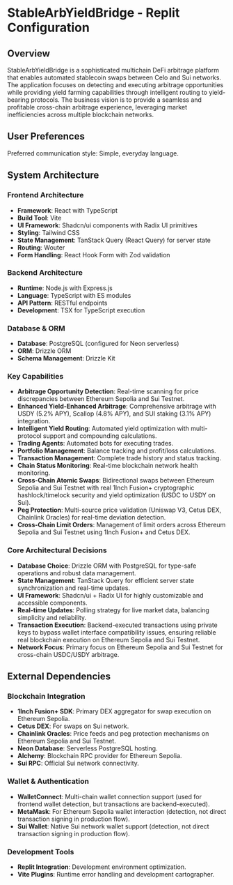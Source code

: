 # StableArbYieldBridge - Replit Configuration

## Overview

StableArbYieldBridge is a sophisticated multichain DeFi arbitrage platform that enables automated stablecoin swaps between Celo and Sui networks. The application focuses on detecting and executing arbitrage opportunities while providing yield farming capabilities through intelligent routing to yield-bearing protocols. The business vision is to provide a seamless and profitable cross-chain arbitrage experience, leveraging market inefficiencies across multiple blockchain networks.

## User Preferences

Preferred communication style: Simple, everyday language.

## System Architecture

### Frontend Architecture
- **Framework**: React with TypeScript
- **Build Tool**: Vite
- **UI Framework**: Shadcn/ui components with Radix UI primitives
- **Styling**: Tailwind CSS
- **State Management**: TanStack Query (React Query) for server state
- **Routing**: Wouter
- **Form Handling**: React Hook Form with Zod validation

### Backend Architecture
- **Runtime**: Node.js with Express.js
- **Language**: TypeScript with ES modules
- **API Pattern**: RESTful endpoints
- **Development**: TSX for TypeScript execution

### Database & ORM
- **Database**: PostgreSQL (configured for Neon serverless)
- **ORM**: Drizzle ORM
- **Schema Management**: Drizzle Kit

### Key Capabilities
- **Arbitrage Opportunity Detection**: Real-time scanning for price discrepancies between Ethereum Sepolia and Sui Testnet.
- **Enhanced Yield-Enhanced Arbitrage**: Comprehensive arbitrage with USDY (5.2% APY), Scallop (4.8% APY), and SUI staking (3.1% APY) integration.
- **Intelligent Yield Routing**: Automated yield optimization with multi-protocol support and compounding calculations.
- **Trading Agents**: Automated bots for executing trades.
- **Portfolio Management**: Balance tracking and profit/loss calculations.
- **Transaction Management**: Complete trade history and status tracking.
- **Chain Status Monitoring**: Real-time blockchain network health monitoring.
- **Cross-Chain Atomic Swaps**: Bidirectional swaps between Ethereum Sepolia and Sui Testnet with real 1Inch Fusion+ cryptographic hashlock/timelock security and yield optimization (USDC to USDY on Sui).
- **Peg Protection**: Multi-source price validation (Uniswap V3, Cetus DEX, Chainlink Oracles) for real-time deviation detection.
- **Cross-Chain Limit Orders**: Management of limit orders across Ethereum Sepolia and Sui Testnet using 1Inch Fusion+ and Cetus DEX.

### Core Architectural Decisions
- **Database Choice**: Drizzle ORM with PostgreSQL for type-safe operations and robust data management.
- **State Management**: TanStack Query for efficient server state synchronization and real-time updates.
- **UI Framework**: Shadcn/ui + Radix UI for highly customizable and accessible components.
- **Real-time Updates**: Polling strategy for live market data, balancing simplicity and reliability.
- **Transaction Execution**: Backend-executed transactions using private keys to bypass wallet interface compatibility issues, ensuring reliable real blockchain execution on Ethereum Sepolia and Sui Testnet.
- **Network Focus**: Primary focus on Ethereum Sepolia and Sui Testnet for cross-chain USDC/USDY arbitrage.

## External Dependencies

### Blockchain Integration
- **1Inch Fusion+ SDK**: Primary DEX aggregator for swap execution on Ethereum Sepolia.
- **Cetus DEX**: For swaps on Sui network.
- **Chainlink Oracles**: Price feeds and peg protection mechanisms on Ethereum Sepolia and Sui Testnet.
- **Neon Database**: Serverless PostgreSQL hosting.
- **Alchemy**: Blockchain RPC provider for Ethereum Sepolia.
- **Sui RPC**: Official Sui network connectivity.

### Wallet & Authentication
- **WalletConnect**: Multi-chain wallet connection support (used for frontend wallet detection, but transactions are backend-executed).
- **MetaMask**: For Ethereum Sepolia wallet interaction (detection, not direct transaction signing in production flow).
- **Sui Wallet**: Native Sui network wallet support (detection, not direct transaction signing in production flow).

### Development Tools
- **Replit Integration**: Development environment optimization.
- **Vite Plugins**: Runtime error handling and development cartographer.